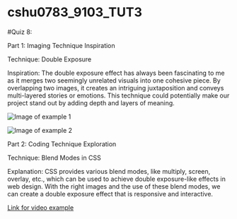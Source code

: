 # cshu0783_9103_TUT3

#Quiz 8:

Part 1: Imaging Technique Inspiration

Technique: Double Exposure

Inspiration: The double exposure effect has always been fascinating to me as it merges two seemingly unrelated visuals into one cohesive piece. By overlapping two images, it creates an intriguing juxtaposition and conveys multi-layered stories or emotions. This technique could potentially make our project stand out by adding depth and layers of meaning.

![Image of example 1](https://z1.ax1x.com/2023/09/26/pPHwkXF.png)

![Image of example 2](https://z1.ax1x.com/2023/09/26/pPH0fIA.png)

Part 2: Coding Technique Exploration

Technique: Blend Modes in CSS

Explanation: CSS provides various blend modes, like multiply, screen, overlay, etc., which can be used to achieve double exposure-like effects in web design. With the right images and the use of these blend modes, we can create a double exposure effect that is responsive and interactive.

[Link for video example](https://www.youtube.com/watch?v=0h58wIZ_-4Q)
